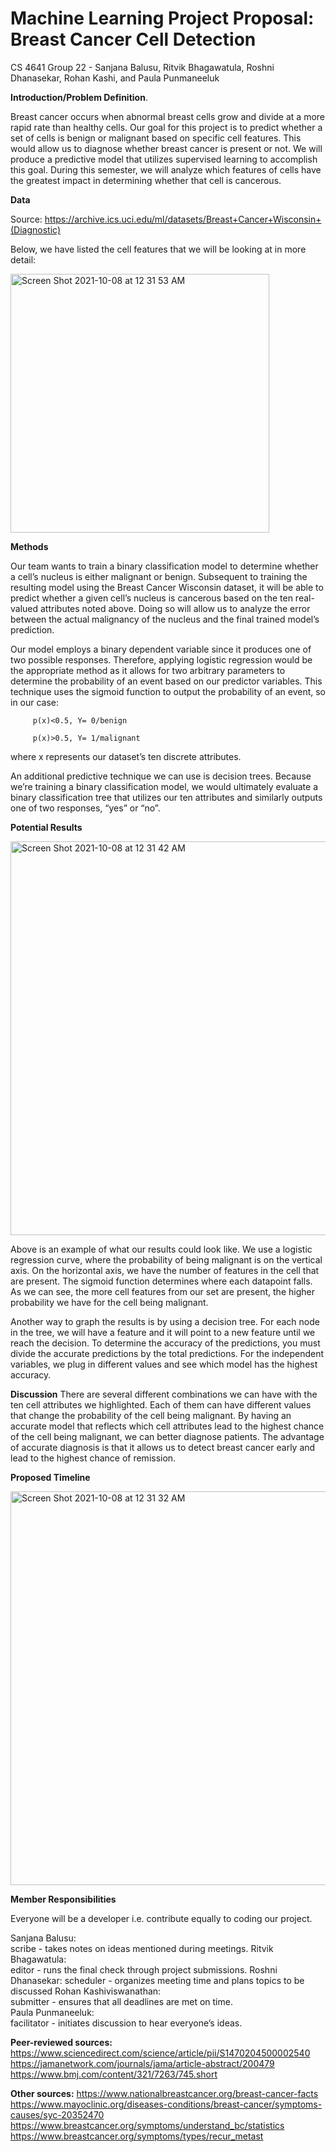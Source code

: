 # Machine Learning Project Proposal: Breast Cancer Cell Detection
CS 4641 Group 22 -  Sanjana Balusu, Ritvik Bhagawatula, Roshni Dhanasekar, Rohan Kashi, and Paula Punmaneeluk

**Introduction/Problem Definition**. 

Breast cancer occurs when abnormal breast cells grow and divide at a more rapid rate than healthy cells. Our goal for this project is to predict whether a set of cells is benign or malignant based on specific cell features. This would allow us to diagnose whether breast cancer is present or not. We will produce a predictive model that utilizes supervised learning to accomplish this goal. During this semester, we will analyze which features of cells have the greatest impact in determining whether that cell is cancerous. 

**Data**

Source: https://archive.ics.uci.edu/ml/datasets/Breast+Cancer+Wisconsin+(Diagnostic)

Below, we have listed the cell features that we will be looking at in more detail:


<img width="414" alt="Screen Shot 2021-10-08 at 12 31 53 AM" src="https://user-images.githubusercontent.com/63989199/136498703-d7e5449e-1b7f-4517-a43f-1b4f07baf10f.png">





**Methods**


Our team wants to train a binary classification model to determine whether a cell’s nucleus is either malignant or benign. Subsequent to training the resulting model using the Breast Cancer Wisconsin dataset, it will be able to predict whether a given cell’s nucleus is cancerous based on the ten real-valued attributes noted above. Doing so will allow us to analyze the error between the actual malignancy of the nucleus and the final trained model’s prediction.

Our model employs a binary dependent variable since it produces one of two possible responses. Therefore, applying logistic regression would be the appropriate method as it allows for two arbitrary parameters to determine the probability of an event based on our predictor variables. This technique uses the sigmoid function to output the probability of an event, so in our case:

         p(x)<0.5, Y= 0/benign

         p(x)>0.5, Y= 1/malignant
         
where x represents our dataset’s ten discrete attributes.

An additional predictive technique we can use is decision trees. Because we’re training a binary classification model, we would ultimately evaluate a binary classification tree that utilizes our ten attributes and similarly outputs one of two responses, “yes” or “no”.

**Potential Results**

<img width="630" alt="Screen Shot 2021-10-08 at 12 31 42 AM" src="https://user-images.githubusercontent.com/63989199/136498717-e619b3c1-8bce-4ac3-90db-21c4c90c189f.png">


Above is an example of what our results could look like. We use a logistic regression curve, where the probability of being malignant is on the vertical axis. On the horizontal axis, we have the number of features in the cell that are present. The sigmoid function determines where each datapoint falls. As we can see, the more cell features from our set are present, the higher probability we have for the cell being malignant.  
 
Another way to graph the results is by using a decision tree. For each node in the tree, we will have a feature and it will point to a new feature until we reach the decision. To determine the accuracy of the predictions, you must divide the accurate predictions by the total predictions. For the independent variables, we plug in different values and see which model has the highest accuracy.

**Discussion** 
There are several different combinations we can have with the ten cell attributes we highlighted. Each of them can have different values that change the probability of the cell being malignant. By having an accurate model that reflects which cell attributes lead to the highest chance of the cell being malignant, we can better diagnose patients. The advantage of accurate diagnosis is that it allows us to detect breast cancer early and lead to the highest chance of remission. 

**Proposed Timeline**

<img width="630" alt="Screen Shot 2021-10-08 at 12 31 32 AM" src="https://user-images.githubusercontent.com/63989199/136498727-e2f029a0-3799-46c4-b55e-d564fb95932c.png">


**Member Responsibilities**

Everyone will be a developer i.e. contribute equally to coding our project.

Sanjana Balusu:  
scribe - takes notes on ideas mentioned during meetings. 
Ritvik Bhagawatula:  
editor - runs the final check through project submissions. 
Roshni Dhanasekar:
scheduler - organizes meeting time and plans topics to be discussed
Rohan Kashiviswanathan:  
submitter - ensures that all deadlines are met on time.  
Paula Punmaneeluk:  
facilitator - initiates discussion to hear everyone’s ideas. 


**Peer-reviewed sources:**
https://www.sciencedirect.com/science/article/pii/S1470204500002540 https://jamanetwork.com/journals/jama/article-abstract/200479 https://www.bmj.com/content/321/7263/745.short 

**Other sources:**
https://www.nationalbreastcancer.org/breast-cancer-facts
https://www.mayoclinic.org/diseases-conditions/breast-cancer/symptoms-causes/syc-20352470
https://www.breastcancer.org/symptoms/understand_bc/statistics
https://www.breastcancer.org/symptoms/types/recur_metast

